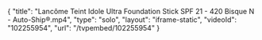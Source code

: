 {
    "title": "Lanc&ocirc;me Teint Idole Ultra Foundation Stick SPF 21 - 420 Bisque N - Auto-Ship&reg;.mp4",
    "type": "solo",
    "layout": "iframe-static",
    "videoId": "102255954",
    "url": "\/tvpembed\/102255954"
}